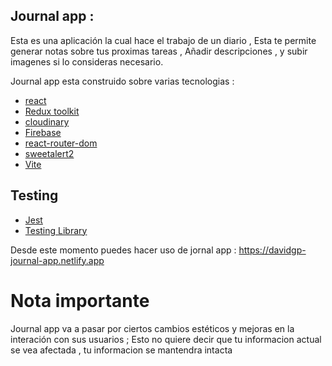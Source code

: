 ## Journal app :
Esta es una aplicación  la  cual hace el trabajo de un diario , Esta te permite generar notas sobre tus proximas tareas , Añadir descripciones , y subir imagenes  si lo consideras necesario.

Journal app esta construido sobre varias tecnologias : 
- [react](https://es.reactjs.org/)
- [Redux toolkit](https://www.tinkercad.com/things/4p9nrvDc2yf-start-simulating/editel?lessonid=EHD2303J3YPUS5Z&projectid=OIYJ88OJ3OPN3EA&collectionid=OIYJ88OJ3OPN3EA&tenant=circuits#/lesson-viewer)
- [cloudinary](https://cloudinary.com/?&utm_campaign=1329&utm_content=instapagelogocta-selfservetest)
- [Firebase](https://firebase.google.com/?hl=es-419)
- [react-router-dom](https://reactrouter.com/en/main)
- [sweetalert2](https://sweetalert2.github.io/)
- [Vite](https://vitejs.dev/)

## Testing 
- [Jest](https://jestjs.io/es-ES/)
- [Testing Library](https://testing-library.com/)

Desde este  momento puedes hacer uso de jornal app : https://davidgp-journal-app.netlify.app

# Nota importante
Journal app  va a pasar por ciertos cambios estéticos  y mejoras  en la interación con sus usuarios ; Esto no quiere decir que tu informacion actual se vea afectada , tu informacion se mantendra intacta 
